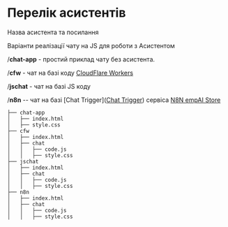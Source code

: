 #  Перелік асистентів
Назва асистента та посилання

Варіанти реалізації чату на JS для роботи з Асистентом

/**chat-app** - простий приклад чату без асистента.

/**cfw** - чат на базі коду  [CloudFlare Workers](https://workers.cloudflare.com)

/**jschat** - чат на базі JS коду  

/**n8n** -- чат на базі [Chat Trigger]([Chat Trigger](https://docs.n8n.io/integrations/builtin/core-nodes/n8n-nodes-langchain.chattrigger/))  сервіса [N8N empAI Store](https://n8n.empai.store/)


~~~ tree
├── chat-app
│   ├── index.html
│   ├── style.css
├── cfw
│   ├── index.html
│   ├── chat
│   │   ├── code.js
│   │   ├── style.css
├── jschat
│   ├── index.html
│   ├── chat
│   │   ├── code.js
│   │   ├── style.css
├── n8n
│   ├── index.html
│   ├── chat
│   │   ├── code.js
│   │   ├── style.css

~~~
